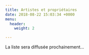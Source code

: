 ```yaml
---
title: Artistes et propriétaires
date: 2018-08-22 15:03:34 +0000
menu:
  header:
    weight: 2

---
```

La liste sera diffusée prochainement...